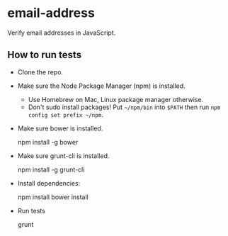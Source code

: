 # email-address

Verify email addresses in JavaScript.

## How to run tests

-   Clone the repo.
-   Make sure the Node Package Manager (npm) is installed.
    -   Use Homebrew on Mac, Linux package manager otherwise.
    -   Don't sudo install packages! Put `~/npm/bin` into `$PATH` then
        run `npm config set prefix ~/npm`.
-   Make sure bower is installed.

    npm install -g bower

-   Make sure grunt-cli is installed.

    npm install -g grunt-cli

-   Install dependencies:

    npm install
    bower install

-   Run tests

    grunt
